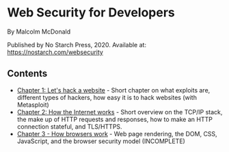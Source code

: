 # Web Security for Developers
By Malcolm McDonald

Published by No Starch Press, 2020. Available at: https://nostarch.com/websecurity

## Contents
- [Chapter 1: Let's hack a website](ch01_lets_hack_a_website.md) - Short chapter on what exploits
  are, different types of hackers, how easy it is to hack websites (with Metasploit)
- [Chapter 2: How the Internet works](ch02_how_internet_works.md) - Short overview on the TCP/IP
  stack, the make up of HTTP requests and responses, how to make an HTTP connection stateful, and
  TLS/HTTPS.
- [Chapter 3 - How browsers work](ch03_how_browsers_work.md) - Web page rendering, the DOM, CSS,
  JavaScript, and the browser security model (INCOMPLETE)
